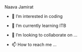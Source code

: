 Naava Jamirat 
- 👀 I’m interested in coding 
- 🌱 I’m currently learning ITB

- 💞️ I’m looking to collaborate on ...
- 📫 How to reach me ...

<!---
2021itbday1503g/2021itbday1503g is a ✨ special ✨ repository because its `README.md` (this file) appears on your GitHub profile.
You can click the Preview link to take a look at your changes.
--->
